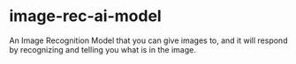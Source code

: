 # image-rec-ai-model
An Image Recognition Model that you can give images to, and it will respond by recognizing and telling you what is in the image.
